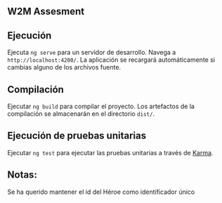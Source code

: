## W2M Assesment

## Ejecución

Ejecuta `ng serve` para un servidor de desarrollo. Navega a `http://localhost:4200/`. La aplicación se recargará automáticamente si cambias alguno de los archivos fuente.

## Compilación

Ejecutar `ng build` para compilar el proyecto. Los artefactos de la compilación se almacenarán en el directorio `dist/`.

## Ejecución de pruebas unitarias

Ejecutar `ng test` para ejecutar las pruebas unitarias a través de [Karma](https://karma-runner.github.io).

## Notas:

Se ha querido mantener el id del Héroe como identificador único

